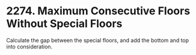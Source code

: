 # 2274. Maximum Consecutive Floors Without Special Floors

Calculate the gap between the special floors, and add the bottom and top into consideration.
